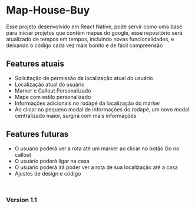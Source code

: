 # Map-House-Buy
Esse projeto desenvolvido em React Native, pode servir como uma base para iniciar projetos que contém mapas do google, esse repositório será atualizado de tempos em tempos, incluindo novas funcionalidades, e deixando o código cada vez mais bonito e de fácil compreensão 

<h2>Features atuais</h2>
<ul>
  <li>Solicitação de permissão da localização atual do usuário</li>
  <li>Localização atual do usuário</li>
  <li>Marker e Callout Personalizado</li>
  <li>Mapa com estilo personalizado</li>
  <li>Informações adicionais no rodapé da localização do marker</li>
  <li>Ao clicar no pequeno modal de informações do rodapé, um novo modal centralizado maior, surgirá com mais informações</li>
</ul>

<h2>Features futuras</h2>
<ul>
  <li>O usuário poderá ver a rota até um marker ao clicar no botão Go no callout</li>
  <li>O usuário poderá ligar na casa</li>
  <li>O usuário poderá irá poder ver a rota de sua localização até a casa</li>
  <li>Ajustes de design e código</li>
</ul>

<br>
<h3>Version 1.1 </h3>
